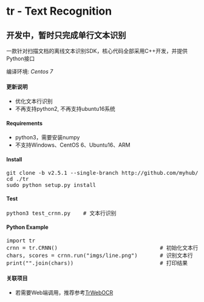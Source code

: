 # tr - Text Recognition 

## 开发中，暂时只完成单行文本识别

一款针对扫描文档的离线文本识别SDK，核心代码全部采用C++开发，并提供Python接口

编译环境: *Centos 7*

#### 更新说明
+ 优化文本行识别
+ 不再支持python2, 不再支持ubuntu16系统

#### Requirements
+ python3，需要安装numpy
+ 不支持Windows、CentOS 6、Ubuntu16、ARM

#### Install
<pre>git clone -b v2.5.1 --single-branch http://github.com/myhub/tr.git
cd ./tr
sudo python setup.py install
</pre>

#### Test
<pre>
python3 test_crnn.py    # 文本行识别  
</pre>

#### Python Example
<pre>import tr
crnn = tr.CRNN()                                # 初始化文本行识别网络
chars, scores = crnn.run("imgs/line.png")       # 识别文本行
print("".join(chars))                           # 打印结果
</pre>


#### 关联项目
+ 若需要Web端调用，推荐参考<a href="https://github.com/alisen39/TrWebOCR">TrWebOCR</a>

